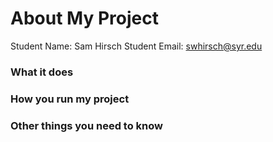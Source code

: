 # About My Project

Student Name:  Sam Hirsch
Student Email:  swhirsch@syr.edu

### What it does


### How you run my project


### Other things you need to know